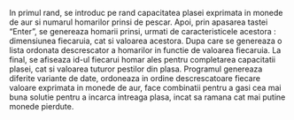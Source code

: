 In primul rand, se introduc pe rand capacitatea plasei exprimata in monede de aur si numarul homarilor prinsi de pescar. 
Apoi, prin apasarea tastei “Enter”, se genereaza homarii prinsi, urmati de caracteristicele acestora : dimensiunea fiecaruia, cat si valoarea acestora.
Dupa care se genereaza o lista ordonata descrescator a homarilor in functie de valoarea fiecaruia.
La final, se afiseaza id-ul fiecarui homar ales pentru completarea capacitatii plasei, cat si valoarea tuturor pestilor din plasa.
Programul genereaza diferite variante de date, ordoneaza in ordine descrescatoare fiecare valoare exprimata in monede de aur, face combinatii pentru a gasi cea mai buna solutie pentru a incarca intreaga plasa, incat sa ramana cat mai putine monede pierdute.
